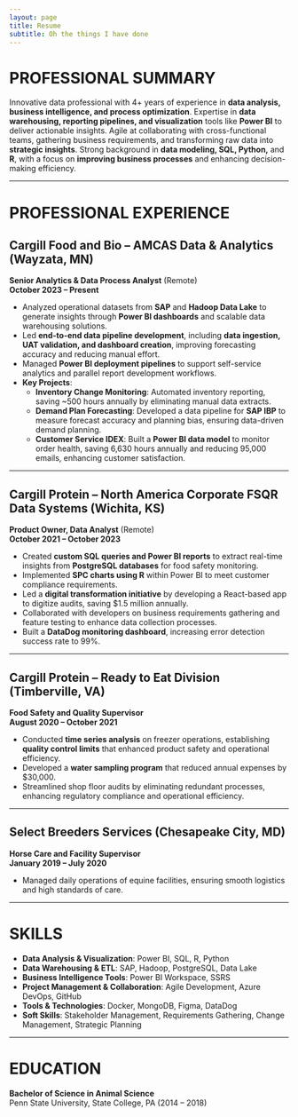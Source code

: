 ```yaml
---
layout: page
title: Resume
subtitle: Oh the things I have done
---
```

# PROFESSIONAL SUMMARY  
Innovative data professional with 4+ years of experience in **data analysis, business intelligence, and process optimization**. Expertise in **data warehousing, reporting pipelines, and visualization** tools like **Power BI** to deliver actionable insights. Agile at collaborating with cross-functional teams, gathering business requirements, and transforming raw data into **strategic insights**. Strong background in **data modeling, SQL, Python,** and **R**, with a focus on **improving business processes** and enhancing decision-making efficiency.

---

# PROFESSIONAL EXPERIENCE  

## Cargill Food and Bio – AMCAS Data & Analytics (Wayzata, MN)  
**Senior Analytics & Data Process Analyst** (Remote)  
**October 2023 – Present**  
- Analyzed operational datasets from **SAP** and **Hadoop Data Lake** to generate insights through **Power BI dashboards** and scalable data warehousing solutions.  
- Led **end-to-end data pipeline development**, including **data ingestion, UAT validation, and dashboard creation**, improving forecasting accuracy and reducing manual effort.  
- Managed **Power BI deployment pipelines** to support self-service analytics and parallel report development workflows.  
- **Key Projects**:  
  - **Inventory Change Monitoring**: Automated inventory reporting, saving ~500 hours annually by eliminating manual data extracts.  
  - **Demand Plan Forecasting**: Developed a data pipeline for **SAP IBP** to measure forecast accuracy and planning bias, ensuring data-driven demand planning.  
  - **Customer Service IDEX**: Built a **Power BI data model** to monitor order health, saving 6,630 hours annually and reducing 95,000 emails, enhancing customer satisfaction.

---

## Cargill Protein – North America Corporate FSQR Data Systems (Wichita, KS)  
**Product Owner, Data Analyst** (Remote)  
**October 2021 – October 2023**  
- Created **custom SQL queries and Power BI reports** to extract real-time insights from **PostgreSQL databases** for food safety monitoring.  
- Implemented **SPC charts using R** within Power BI to meet customer compliance requirements.  
- Led a **digital transformation initiative** by developing a React-based app to digitize audits, saving $1.5 million annually.  
- Collaborated with developers on business requirements gathering and feature testing to enhance data collection processes.  
- Built a **DataDog monitoring dashboard**, increasing error detection success rate to 99%.  

---

## Cargill Protein – Ready to Eat Division (Timberville, VA)  
**Food Safety and Quality Supervisor**  
**August 2020 – October 2021**  
- Conducted **time series analysis** on freezer operations, establishing **quality control limits** that enhanced product safety and operational efficiency.  
- Developed a **water sampling program** that reduced annual expenses by $30,000.  
- Streamlined shop floor audits by eliminating redundant processes, enhancing regulatory compliance and operational efficiency.  

---

## Select Breeders Services (Chesapeake City, MD)  
**Horse Care and Facility Supervisor**  
**January 2019 – July 2020**  
- Managed daily operations of equine facilities, ensuring smooth logistics and high standards of care.

---

# SKILLS  
- **Data Analysis & Visualization**: Power BI, SQL, R, Python  
- **Data Warehousing & ETL**: SAP, Hadoop, PostgreSQL, Data Lake  
- **Business Intelligence Tools**: Power BI Workspace, SSRS  
- **Project Management & Collaboration**: Agile Development, Azure DevOps, GitHub  
- **Tools & Technologies**: Docker, MongoDB, Figma, DataDog  
- **Soft Skills**: Stakeholder Management, Requirements Gathering, Change Management, Strategic Planning  

---

# EDUCATION  
**Bachelor of Science in Animal Science**  
Penn State University, State College, PA (2014 – 2018)
